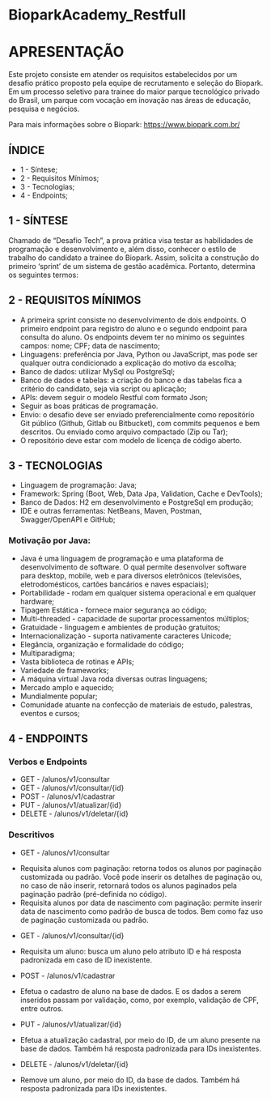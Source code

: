 # BioparkAcademy_Restfull

# APRESENTAÇÃO

Este projeto consiste em atender os requisitos estabelecidos por um desafio prático proposto pela equipe de recrutamento e seleção do Biopark. Em um processo seletivo para trainee do maior parque tecnológico privado do Brasil, um parque com vocação em inovação nas áreas de educação, pesquisa e negócios.

Para mais informações sobre o Biopark: https://www.biopark.com.br/ 

## ÍNDICE

* 1 - Síntese;
* 2 - Requisitos Mínimos;
* 3 - Tecnologias;
* 4 - Endpoints;

## 1 - SÍNTESE

Chamado de “Desafio Tech”, a prova prática visa testar as habilidades de programação e desenvolvimento e, além disso, conhecer o estilo de trabalho do candidato a trainee do Biopark. Assim, solicita a construção do primeiro ‘sprint’ de um sistema de gestão acadêmica. Portanto, determina os seguintes termos:

## 2 - REQUISITOS MÍNIMOS

* A primeira sprint consiste no desenvolvimento de dois endpoints. O primeiro endpoint para registro do aluno e o segundo endpoint para consulta do aluno. Os endpoints devem ter no mínimo os seguintes campos: nome; CPF; data de nascimento;
* Linguagens: preferência por Java, Python ou JavaScript, mas pode ser qualquer outra condicionado a explicação do motivo da escolha;
* Banco de dados: utilizar MySql ou PostgreSql;
* Banco de dados e tabelas: a criação do banco e das tabelas fica a critério do candidato, seja via script ou aplicação;
* APIs: devem seguir o modelo Restful com formato Json;
* Seguir as boas práticas de programação.
* Envio: o desafio deve ser enviado preferencialmente como repositório Git público (Github, Gitlab ou Bitbucket), com commits pequenos e bem descritos. Ou enviado como arquivo compactado (Zip ou Tar);
* O repositório deve estar com modelo de licença de código aberto.

## 3 - TECNOLOGIAS

* Linguagem de programação: Java;
* Framework: Spring (Boot, Web, Data Jpa, Validation, Cache e DevTools);
* Banco de Dados: H2 em desenvolvimento e PostgreSql em produção;
* IDE e outras ferramentas: NetBeans, Maven, Postman, Swagger/OpenAPI e GitHub;

### Motivação por Java:
* Java é uma linguagem de programação e uma plataforma de desenvolvimento de software. O qual permite desenvolver software para desktop, mobile, web e para diversos eletrônicos (televisões, eletrodomésticos, cartões bancários e naves espaciais);
* Portabilidade - rodam em qualquer sistema operacional e em qualquer hardware;
* Tipagem Estática - fornece maior segurança ao código;
* Multi-threaded - capacidade de suportar processamentos múltiplos;
* Gratuidade - linguagem e ambientes de produção gratuitos;
* Internacionalização - suporta nativamente caracteres Unicode;
* Elegância, organização e formalidade do código;
* Multiparadigma;
* Vasta biblioteca de rotinas e APIs;
* Variedade de frameworks;
* A máquina virtual Java roda diversas outras linguagens;
* Mercado amplo e aquecido;
* Mundialmente popular;
* Comunidade atuante na confecção de materiais de estudo, palestras, eventos e cursos;

## 4 - ENDPOINTS

### Verbos e Endpoints

* GET - /alunos/v1/consultar
* GET - /alunos/v1/consultar/{id}
* POST - /alunos/v1/cadastrar
* PUT - /alunos/v1/atualizar/{id}
* DELETE - /alunos/v1/deletar/{id}

### Descritivos

* GET - /alunos/v1/consultar

- Requisita alunos com paginação: retorna todos os alunos por paginação customizada ou padrão. Você pode inserir os detalhes de paginação ou, no caso de não inserir, retornará todos os alunos paginados pela paginação padrão (pré-definida no código). 
- Requisita alunos por data de nascimento com paginação: permite inserir data de nascimento como padrão de busca de todos. Bem como faz uso de paginação customizada ou padrão.  

* GET - /alunos/v1/consultar/{id}

- Requisita um aluno: busca um aluno pelo atributo ID e há resposta padronizada em caso de ID inexistente.

* POST - /alunos/v1/cadastrar

- Efetua o cadastro de aluno na base de dados. E os dados a serem inseridos passam por validação, como, por exemplo, validação de CPF, entre outros.

* PUT - /alunos/v1/atualizar/{id}

- Efetua a atualização cadastral, por meio do ID, de um aluno presente na base de dados. Também há resposta padronizada para IDs inexistentes.

* DELETE - /alunos/v1/deletar/{id}

- Remove um aluno, por meio do ID, da base de dados. Também há resposta padronizada para IDs inexistentes.

